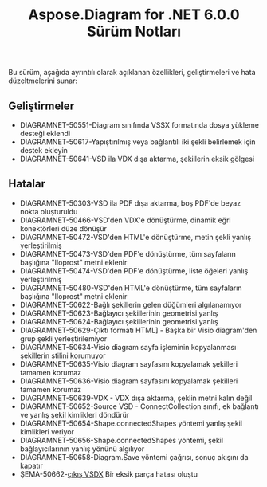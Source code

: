 ﻿---
title: Aspose.Diagram for .NET 6.0.0 Sürüm Notları
type: docs
weight: 120
url: /tr/net/aspose-diagram-for-net-6-0-0-release-notes/
---
Bu sürüm, aşağıda ayrıntılı olarak açıklanan özellikleri, geliştirmeleri ve hata düzeltmelerini sunar:
## **Geliştirmeler**
- DIAGRAMNET-50551-Diagram sınıfında VSSX formatında dosya yükleme desteği eklendi
- DIAGRAMNET-50617-Yapıştırılmış veya bağlantılı iki şekli belirlemek için destek ekleyin
- DIAGRAMNET-50641-VSD ila VDX dışa aktarma, şekillerin eksik gölgesi
## **Hatalar**
- DIAGRAMNET-50303-VSD ila PDF dışa aktarma, boş PDF'de beyaz nokta oluşturuldu
- DIAGRAMNET-50466-VSD'den VDX'e dönüştürme, dinamik eğri konektörleri düze dönüşür
- DIAGRAMNET-50472-VSD'den HTML'e dönüştürme, metin şekli yanlış yerleştirilmiş
- DIAGRAMNET-50473-VSD'den PDF'e dönüştürme, tüm sayfaların başlığına "Iloprost" metni eklenir
- DIAGRAMNET-50474-VSD'den PDF'e dönüştürme, liste öğeleri yanlış yerleştirilmiş
- DIAGRAMNET-50480-VSD'den HTML'e dönüştürme, tüm sayfaların başlığına "Iloprost" metni eklenir
- DIAGRAMNET-50622-Bağlı şekillerin gelen düğümleri algılanamıyor
- DIAGRAMNET-50623-Bağlayıcı şekillerinin geometrisi yanlış
- DIAGRAMNET-50624-Bağlayıcı şekillerinin geometrisi yanlış
- DIAGRAMNET-50629-Çıktı formatı HTML] - Başka bir Visio diagram'den grup şekli yerleştirilemiyor
- DIAGRAMNET-50634-Visio diagram sayfa işleminin kopyalanması şekillerin stilini korumuyor
- DIAGRAMNET-50635-Visio diagram sayfasını kopyalamak şekilleri tamamen korumaz
- DIAGRAMNET-50636-Visio diagram sayfasını kopyalamak şekilleri tamamen korumaz
- DIAGRAMNET-50639-VDX - VDX dışa aktarma, şeklin metni kalın değil
- DIAGRAMNET-50652-Source VSD - ConnectCollection sınıfı, ek bağlantı ve yanlış şekil kimlikleri döndürür
- DIAGRAMNET-50654-Shape.connectedShapes yöntemi yanlış şekil kimlikleri veriyor
- DIAGRAMNET-50656-Shape.connectedShapes yöntemi, şekil bağlayıcılarının yanlış yönünü algılıyor
- DIAGRAMNET-50658-Diagram.Save yöntemi çağrısı, sonuç akışını da kapatır
- ŞEMA-50662-[çıkış VSDX](https://docs.aspose.com/diagram/net/convert-visio-to-other-files/) Bir eksik parça hatası oluştu
